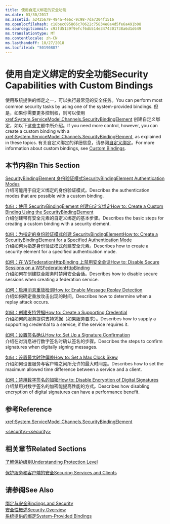 ```yaml
---
title: 使用自定义绑定的安全功能
ms.date: 03/30/2017
ms.assetid: a2425679-484a-4e6c-9c98-7da7304f1516
ms.openlocfilehash: c18bec095866c70622c75834e8a4d5fe6a491b08
ms.sourcegitcommit: c93fd5139f9efcf6db514e3474301738a6d1d649
ms.translationtype: MT
ms.contentlocale: zh-CN
ms.lasthandoff: 10/27/2018
ms.locfileid: "50190887"
---
```

# <a name="security-capabilities-with-custom-bindings"></a><span data-ttu-id="e9d8e-102">使用自定义绑定的安全功能</span><span class="sxs-lookup"><span data-stu-id="e9d8e-102">Security Capabilities with Custom Bindings</span></span>
<span data-ttu-id="e9d8e-103">使用系统提供的绑定之一，可以执行最常见的安全任务。</span><span class="sxs-lookup"><span data-stu-id="e9d8e-103">You can perform most common security tasks by using one of the system-provided bindings.</span></span> <span data-ttu-id="e9d8e-104">但是，如果你需要更多控制权，则可以使用 <xref:System.ServiceModel.Channels.SecurityBindingElement> 创建自定义绑定，如以下这些主题中所介绍。</span><span class="sxs-lookup"><span data-stu-id="e9d8e-104">If you need more control, however, you can create a custom binding with a <xref:System.ServiceModel.Channels.SecurityBindingElement>, as explained in these topics.</span></span> <span data-ttu-id="e9d8e-105">有关自定义绑定的详细信息，请参阅[自定义绑定](../../../../docs/framework/wcf/extending/custom-bindings.md)。</span><span class="sxs-lookup"><span data-stu-id="e9d8e-105">For more information about custom bindings, see [Custom Bindings](../../../../docs/framework/wcf/extending/custom-bindings.md).</span></span>  
  
## <a name="in-this-section"></a><span data-ttu-id="e9d8e-106">本节内容</span><span class="sxs-lookup"><span data-stu-id="e9d8e-106">In This Section</span></span>  
 [<span data-ttu-id="e9d8e-107">SecurityBindingElement 身份验证模式</span><span class="sxs-lookup"><span data-stu-id="e9d8e-107">SecurityBindingElement Authentication Modes</span></span>](../../../../docs/framework/wcf/feature-details/securitybindingelement-authentication-modes.md)  
 <span data-ttu-id="e9d8e-108">介绍可能用于自定义绑定的身份验证模式。</span><span class="sxs-lookup"><span data-stu-id="e9d8e-108">Describes the authentication modes that are possible with a custom binding.</span></span>  
  
 [<span data-ttu-id="e9d8e-109">如何：使用 SecurityBindingElement 创建自定义绑定</span><span class="sxs-lookup"><span data-stu-id="e9d8e-109">How to: Create a Custom Binding Using the SecurityBindingElement</span></span>](../../../../docs/framework/wcf/feature-details/how-to-create-a-custom-binding-using-the-securitybindingelement.md)  
 <span data-ttu-id="e9d8e-110">介绍创建带有安全元素的自定义绑定的基本步骤。</span><span class="sxs-lookup"><span data-stu-id="e9d8e-110">Describes the basic steps for creating a custom binding with a security element.</span></span>  
  
 [<span data-ttu-id="e9d8e-111">如何：为指定的身份验证模式创建 SecurityBindingElement</span><span class="sxs-lookup"><span data-stu-id="e9d8e-111">How to: Create a SecurityBindingElement for a Specified Authentication Mode</span></span>](../../../../docs/framework/wcf/feature-details/how-to-create-a-securitybindingelement-for-a-specified-authentication-mode.md)  
 <span data-ttu-id="e9d8e-112">介绍如何为指定身份验证模式创建安全元素。</span><span class="sxs-lookup"><span data-stu-id="e9d8e-112">Describes how to create a security element for a specified authentication mode.</span></span>  
  
 [<span data-ttu-id="e9d8e-113">如何：在 WSFederationHttpBinding 上禁用安全会话</span><span class="sxs-lookup"><span data-stu-id="e9d8e-113">How to: Disable Secure Sessions on a WSFederationHttpBinding</span></span>](../../../../docs/framework/wcf/feature-details/how-to-disable-secure-sessions-on-a-wsfederationhttpbinding.md)  
 <span data-ttu-id="e9d8e-114">介绍如何在创建联合服务时禁用安全会话。</span><span class="sxs-lookup"><span data-stu-id="e9d8e-114">Describes how to disable secure sessions when creating a federation service.</span></span>  
  
 [<span data-ttu-id="e9d8e-115">如何：启用消息重放检测</span><span class="sxs-lookup"><span data-stu-id="e9d8e-115">How to: Enable Message Replay Detection</span></span>](../../../../docs/framework/wcf/feature-details/how-to-enable-message-replay-detection.md)  
 <span data-ttu-id="e9d8e-116">介绍如何确定重放攻击出现的时间。</span><span class="sxs-lookup"><span data-stu-id="e9d8e-116">Describes how to determine when a replay attack occurs.</span></span>  
  
 [<span data-ttu-id="e9d8e-117">如何：创建支持凭据</span><span class="sxs-lookup"><span data-stu-id="e9d8e-117">How to: Create a Supporting Credential</span></span>](../../../../docs/framework/wcf/feature-details/how-to-create-a-supporting-credential.md)  
 <span data-ttu-id="e9d8e-118">介绍如何向服务提供支持凭据（如果服务要求）。</span><span class="sxs-lookup"><span data-stu-id="e9d8e-118">Describes how to supply a supporting credential to a service, if the service requires it.</span></span>  
  
 [<span data-ttu-id="e9d8e-119">如何：设置签名确认</span><span class="sxs-lookup"><span data-stu-id="e9d8e-119">How to: Set Up a Signature Confirmation</span></span>](../../../../docs/framework/wcf/feature-details/how-to-set-up-a-signature-confirmation.md)  
 <span data-ttu-id="e9d8e-120">介绍在对消息进行数字签名时确认签名的步骤。</span><span class="sxs-lookup"><span data-stu-id="e9d8e-120">Describes the steps to confirm signatures when digitally signing messages.</span></span>  
  
 [<span data-ttu-id="e9d8e-121">如何：设置最大时钟偏差</span><span class="sxs-lookup"><span data-stu-id="e9d8e-121">How to: Set a Max Clock Skew</span></span>](../../../../docs/framework/wcf/feature-details/how-to-set-a-max-clock-skew.md)  
 <span data-ttu-id="e9d8e-122">介绍如何设置服务与客户端之间所允许的最大时间差。</span><span class="sxs-lookup"><span data-stu-id="e9d8e-122">Describes how to set the maximum allowed time difference between a service and a client.</span></span>  
  
 [<span data-ttu-id="e9d8e-123">如何：禁用数字签名的加密</span><span class="sxs-lookup"><span data-stu-id="e9d8e-123">How to: Disable Encryption of Digital Signatures</span></span>](../../../../docs/framework/wcf/feature-details/how-to-disable-encryption-of-digital-signatures.md)  
 <span data-ttu-id="e9d8e-124">介绍禁用对数字签名的加密能提高性能的方式。</span><span class="sxs-lookup"><span data-stu-id="e9d8e-124">Describes how disabling encryption of digital signatures can have a performance benefit.</span></span>  
  
## <a name="reference"></a><span data-ttu-id="e9d8e-125">参考</span><span class="sxs-lookup"><span data-stu-id="e9d8e-125">Reference</span></span>  
 <xref:System.ServiceModel.Channels.SecurityBindingElement>  
  
 [<span data-ttu-id="e9d8e-126">\<security></span><span class="sxs-lookup"><span data-stu-id="e9d8e-126">\<security></span></span>](../../../../docs/framework/configure-apps/file-schema/wcf/security-of-custombinding.md)  
  
## <a name="related-sections"></a><span data-ttu-id="e9d8e-127">相关章节</span><span class="sxs-lookup"><span data-stu-id="e9d8e-127">Related Sections</span></span>  
 [<span data-ttu-id="e9d8e-128">了解保护级别</span><span class="sxs-lookup"><span data-stu-id="e9d8e-128">Understanding Protection Level</span></span>](../../../../docs/framework/wcf/understanding-protection-level.md)  
  
 [<span data-ttu-id="e9d8e-129">保护服务和客户端的安全</span><span class="sxs-lookup"><span data-stu-id="e9d8e-129">Securing Services and Clients</span></span>](../../../../docs/framework/wcf/feature-details/securing-services-and-clients.md)  
  
## <a name="see-also"></a><span data-ttu-id="e9d8e-130">请参阅</span><span class="sxs-lookup"><span data-stu-id="e9d8e-130">See Also</span></span>  
 [<span data-ttu-id="e9d8e-131">绑定与安全</span><span class="sxs-lookup"><span data-stu-id="e9d8e-131">Bindings and Security</span></span>](../../../../docs/framework/wcf/feature-details/bindings-and-security.md)  
 [<span data-ttu-id="e9d8e-132">安全性概述</span><span class="sxs-lookup"><span data-stu-id="e9d8e-132">Security Overview</span></span>](../../../../docs/framework/wcf/feature-details/security-overview.md)  
 [<span data-ttu-id="e9d8e-133">系统提供的绑定</span><span class="sxs-lookup"><span data-stu-id="e9d8e-133">System-Provided Bindings</span></span>](../../../../docs/framework/wcf/system-provided-bindings.md)
